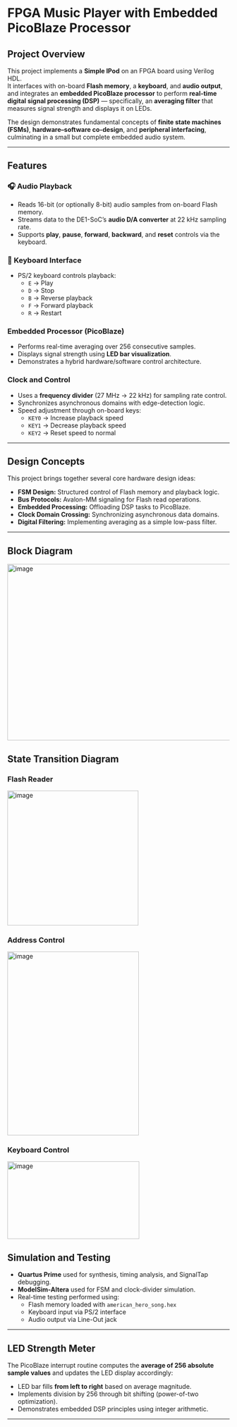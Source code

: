 # FPGA Music Player with Embedded PicoBlaze Processor

## Project Overview
This project implements a **Simple IPod** on an FPGA board using Verilog HDL.  
It interfaces with on-board **Flash memory**, a **keyboard**, and **audio output**, and integrates an **embedded PicoBlaze processor** to perform **real-time digital signal processing (DSP)** — specifically, an **averaging filter** that measures signal strength and displays it on LEDs.

The design demonstrates fundamental concepts of **finite state machines (FSMs)**, **hardware–software co-design**, and **peripheral interfacing**, culminating in a small but complete embedded audio system.

---

## Features
### 🎧 Audio Playback
- Reads 16-bit (or optionally 8-bit) audio samples from on-board Flash memory.
- Streams data to the DE1-SoC’s **audio D/A converter** at 22 kHz sampling rate.
- Supports **play**, **pause**, **forward**, **backward**, and **reset** controls via the keyboard.

### 🎹 Keyboard Interface
- PS/2 keyboard controls playback:
  - `E` → Play  
  - `D` → Stop  
  - `B` → Reverse playback  
  - `F` → Forward playback  
  - `R` → Restart

### Embedded Processor (PicoBlaze)
- Performs real-time averaging over 256 consecutive samples.
- Displays signal strength using **LED bar visualization**.
- Demonstrates a hybrid hardware/software control architecture.

### Clock and Control
- Uses a **frequency divider** (27 MHz → 22 kHz) for sampling rate control.
- Synchronizes asynchronous domains with edge-detection logic.
- Speed adjustment through on-board keys:
  - `KEY0` → Increase playback speed  
  - `KEY1` → Decrease playback speed  
  - `KEY2` → Reset speed to normal

---

## Design Concepts
This project brings together several core hardware design ideas:
- **FSM Design:** Structured control of Flash memory and playback logic.
- **Bus Protocols:** Avalon-MM signaling for Flash read operations.
- **Embedded Processing:** Offloading DSP tasks to PicoBlaze.
- **Clock Domain Crossing:** Synchronizing asynchronous data domains.
- **Digital Filtering:** Implementing averaging as a simple low-pass filter.

---

## Block Diagram
<img width="800" height="400" alt="image" src="https://github.com/user-attachments/assets/7f63c1c2-a66d-403a-9a96-6f6bb9558992" />

## State Transition Diagram

### Flash Reader
<img width="297" height="306" alt="image" src="https://github.com/user-attachments/assets/a0d14db4-3af0-456d-87ac-6e31af117abf" />

### Address Control
<img width="298" height="417" alt="image" src="https://github.com/user-attachments/assets/43e37eaf-a017-4c9a-b058-aa7af644caa5" />

### Keyboard Control
<img width="299" height="176" alt="image" src="https://github.com/user-attachments/assets/86bd45ad-1d9a-4628-8af5-71364e0475ae" />

## Simulation and Testing
- **Quartus Prime** used for synthesis, timing analysis, and SignalTap debugging.
- **ModelSim-Altera** used for FSM and clock-divider simulation.
- Real-time testing performed using:
  - Flash memory loaded with `american_hero_song.hex`
  - Keyboard input via PS/2 interface
  - Audio output via Line-Out jack

---

## LED Strength Meter
The PicoBlaze interrupt routine computes the **average of 256 absolute sample values** and updates the LED display accordingly:
- LED bar fills **from left to right** based on average magnitude.
- Implements division by 256 through bit shifting (power-of-two optimization).
- Demonstrates embedded DSP principles using integer arithmetic.

---
